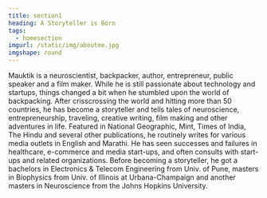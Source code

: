 ```yaml
---
title: section1
heading: A Storyteller is Born
tags:
  - homesection
imgurl: /static/img/aboutme.jpg
imgshape: round
---
```


Mauktik is a neuroscientist, backpacker, author, entrepreneur, public speaker and a film maker. While he is still passionate about technology and startups, things changed a bit when he stumbled upon the world of backpacking. After crisscrossing the world and hitting more than 50 countries, he has become a storyteller and tells tales of neuroscience, entrepreneurship, traveling, creative writing, film making and other adventures in life. Featured in National Geographic, Mint, Times of India, The Hindu and several other publications, he routinely writes for various media outlets in English and Marathi. He has seen successes and failures in healthcare, e-commerce and media start-ups, and often consults with start-ups and related organizations. Before becoming a storyteller, he got a bachelors in Electronics & Telecom Engineering from Univ. of Pune, masters in Biophysics from Univ. of Illinois at Urbana-Champaign and another masters in Neuroscience from the Johns Hopkins University.
